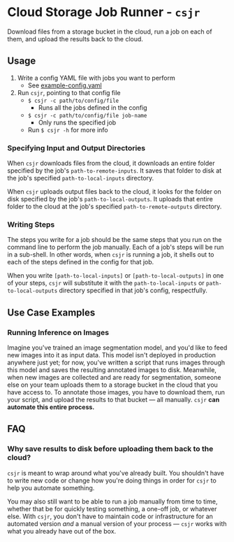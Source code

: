 # Cloud Storage Job Runner - `csjr`

Download files from a storage bucket in the cloud, run a job on each of them, and upload the results back to the cloud.

## Usage

1. Write a config YAML file with jobs you want to perform
   - See [example-config.yaml](example-config.yaml)
1. Run `csjr`, pointing to that config file
   - `$ csjr -c path/to/config/file`
     - Runs all the jobs defined in the config
   - `$ csjr -c path/to/config/file job-name`
     - Only runs the specified job
   - Run `$ csjr -h` for more info

### Specifying Input and Output Directories

When `csjr` downloads files from the cloud, it downloads an entire folder specified by the job's `path-to-remote-inputs`. It saves that folder to disk at the job's specified `path-to-local-inputs` directory.

When `csjr` uploads output files back to the cloud, it looks for the folder on disk specified by the job's `path-to-local-outputs`. It uploads that entire folder to the cloud at the job's specified `path-to-remote-outputs` directory.

### Writing Steps

The steps you write for a job should be the same steps that you run on the command line to perform the job manually. Each of a job's steps will be run in a sub-shell. In other words, when `csjr` is running a job, it shells out to each of the steps defined in the config for that job.

When you write `[path-to-local-inputs]` or `[path-to-local-outputs]` in one of your steps, `csjr` will substitute it with the `path-to-local-inputs` or `path-to-local-outputs` directory specified in that job's config, respectfully.

## Use Case Examples

### Running Inference on Images

Imagine you've trained an image segmentation model, and you'd like to feed new images into it as input data. This model isn't deployed in production anywhere just yet; for now, you've written a script that runs images through this model and saves the resulting annotated images to disk. Meanwhile, when new images are collected and are ready for segmentation, someone else on your team uploads them to a storage bucket in the cloud that you have access to. To annotate those images, you have to download them, run your script, and upload the results to that bucket — all manually. `csjr` **can automate this entire process.**

## FAQ

### Why save results to disk before uploading them back to the cloud?

`csjr` is meant to wrap around what you've already built. You shouldn't have to write new code or change how you're doing things in order for `csjr` to help you automate something.

You may also still want to be able to run a job manually from time to time, whether that be for quickly testing something, a one-off job, or whatever else. With `csjr`, you don't have to maintain code or infrastructure for an automated version _and_ a manual version of your process — `csjr` works with what you already have out of the box.
